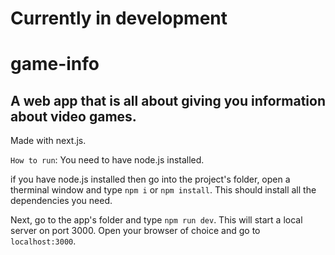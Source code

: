 # Currently in development
# game-info
## A web app that is all about giving you information about video games.
Made with next.js.

```How to run```:
You need to have node.js installed.

if you have node.js installed then go into the project's folder, open a therminal window and type ```npm i``` or ```npm install```. This should install all the dependencies you need.

Next, go to the app's folder and type ```npm run dev```. This will start a local server on port 3000. Open your browser of choice and go to ```localhost:3000```.
